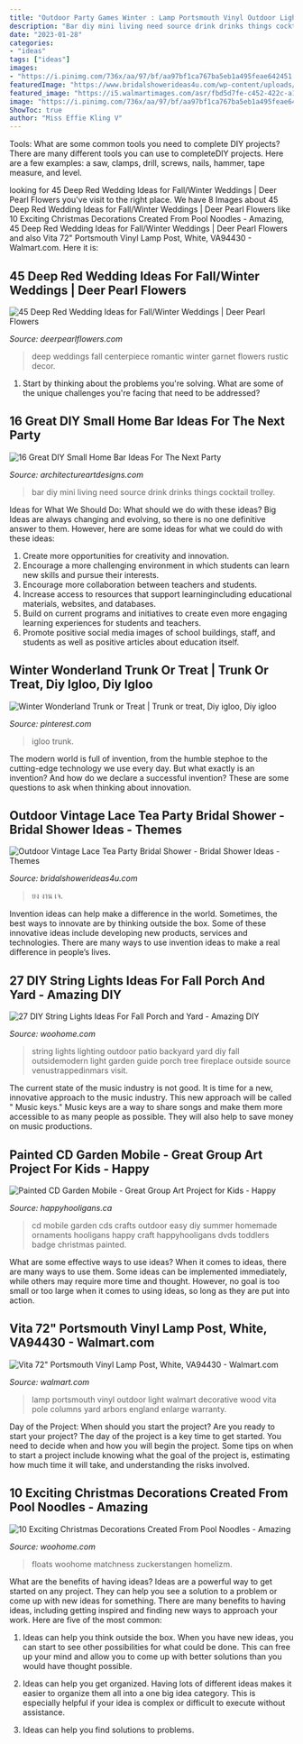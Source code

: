```yaml
---
title: "Outdoor Party Games Winter : Lamp Portsmouth Vinyl Outdoor Light Walmart Decorative Wood Vita Pole Columns Yard Arbors England Enlarge Warranty"
description: "Bar diy mini living need source drink drinks things cocktail trolley"
date: "2023-01-28"
categories:
- "ideas"
tags: ["ideas"]
images:
- "https://i.pinimg.com/736x/aa/97/bf/aa97bf1ca767ba5eb1a495feae642451.jpg"
featuredImage: "https://www.bridalshowerideas4u.com/wp-content/uploads/2016/04/Outdoor-Vintage-Lace-Tea-Party-Bridal-Shower-Parasol-Art.jpg"
featured_image: "https://i5.walmartimages.com/asr/fbd5d7fe-c452-422c-a1f2-633490f5eff2_1.eb15776a89e148c44fd13e121b63ee72.jpeg"
image: "https://i.pinimg.com/736x/aa/97/bf/aa97bf1ca767ba5eb1a495feae642451.jpg"
ShowToc: true
author: "Miss Effie Kling V"
---
```



Tools: What are some common tools you need to complete DIY projects?
There are many different tools you can use to completeDIY projects. Here are a few examples: a saw, clamps, drill, screws, nails, hammer, tape measure, and level.

	

		
looking for 45 Deep Red Wedding Ideas for Fall/Winter Weddings | Deer Pearl Flowers you've visit to the right place. We have 8 Images about 45 Deep Red Wedding Ideas for Fall/Winter Weddings | Deer Pearl Flowers like 10 Exciting Christmas Decorations Created From Pool Noodles - Amazing, 45 Deep Red Wedding Ideas for Fall/Winter Weddings | Deer Pearl Flowers and also Vita 72&quot; Portsmouth Vinyl Lamp Post, White, VA94430 - Walmart.com. Here it is:
		
    
## 45 Deep Red Wedding Ideas For Fall/Winter Weddings | Deer Pearl Flowers

<img loading=lazy src="https://www.deerpearlflowers.com/wp-content/uploads/2015/04/Rustic-Romantic-Garnet-Centerpiece.jpg" onerror="this.onerror=null;this.src='https://tse3.mm.bing.net/th?id=OIP.c_yLf4og3SIfS212fQH7tgHaKD&amp;pid=15.1';" alt="45 Deep Red Wedding Ideas for Fall/Winter Weddings | Deer Pearl Flowers">

_Source: deerpearlflowers.com_

>deep weddings fall centerpiece romantic winter garnet flowers rustic decor. 

	

1. Start by thinking about the problems you're solving. What are some of the unique challenges you're facing that need to be addressed? 

    
## 16 Great DIY Small Home Bar Ideas For The Next Party

<img loading=lazy src="http://www.architectureartdesigns.com/wp-content/uploads/2015/05/647.jpg" onerror="this.onerror=null;this.src='https://tse4.mm.bing.net/th?id=OIP.8MPrWA1E2cFqNq7TGn8RFAHaJ4&amp;pid=15.1';" alt="16 Great DIY Small Home Bar Ideas For The Next Party">

_Source: architectureartdesigns.com_

>bar diy mini living need source drink drinks things cocktail trolley. 

	

Ideas for What We Should Do: What should we do with these ideas?
Big Ideas are always changing and evolving, so there is no one definitive answer to them. However, here are some ideas for what we could do with these ideas: 
1. Create more opportunities for creativity and innovation. 
2. Encourage a more challenging environment in which students can learn new skills and pursue their interests. 
3. Encourage more collaboration between teachers and students. 
4. Increase access to resources that support learningincluding educational materials, websites, and databases. 
5. Build on current programs and initiatives to create even more engaging learning experiences for students and teachers. 
6. Promote positive social media images of school buildings, staff, and students as well as positive articles about education itself.

    
## Winter Wonderland Trunk Or Treat | Trunk Or Treat, Diy Igloo, Diy Igloo

<img loading=lazy src="https://i.pinimg.com/736x/aa/97/bf/aa97bf1ca767ba5eb1a495feae642451.jpg" onerror="this.onerror=null;this.src='https://tse1.mm.bing.net/th?id=OIP.0ucwTuGxvTRLSBglsylMogHaNK&amp;pid=15.1';" alt="Winter Wonderland Trunk or Treat | Trunk or treat, Diy igloo, Diy igloo">

_Source: pinterest.com_

>igloo trunk. 

	

The modern world is full of invention, from the humble stephoe to the cutting-edge technology we use every day. But what exactly is an invention? And how do we declare a successful invention? These are some questions to ask when thinking about innovation.

    
## Outdoor Vintage Lace Tea Party Bridal Shower - Bridal Shower Ideas - Themes

<img loading=lazy src="https://www.bridalshowerideas4u.com/wp-content/uploads/2016/04/Outdoor-Vintage-Lace-Tea-Party-Bridal-Shower-Parasol-Art.jpg" onerror="this.onerror=null;this.src='https://tse3.mm.bing.net/th?id=OIP.22LaBHcSJdBksxYbCh-L6wHaLH&amp;pid=15.1';" alt="Outdoor Vintage Lace Tea Party Bridal Shower - Bridal Shower Ideas - Themes">

_Source: bridalshowerideas4u.com_

>ยง งาน เจ. 

	

Invention ideas can help make a difference in the world. Sometimes, the best ways to innovate are by thinking outside the box. Some of these innovative ideas include developing new products, services and technologies. There are many ways to use invention ideas to make a real difference in people’s lives.

    
## 27 DIY String Lights Ideas For Fall Porch And Yard - Amazing DIY

<img loading=lazy src="http://www.woohome.com/wp-content/uploads/2017/09/string-lighting-ideas-for-Fall-yard-and-garden-19.jpg" onerror="this.onerror=null;this.src='https://tse4.mm.bing.net/th?id=OIP.JSTGUVSd9RnxvWRBJZKV5gHaKG&amp;pid=15.1';" alt="27 DIY String Lights Ideas For Fall Porch and Yard - Amazing DIY">

_Source: woohome.com_

>string lights lighting outdoor patio backyard yard diy fall outsidemodern light garden guide porch tree fireplace outside source venustrappedinmars visit. 

	

The current state of the music industry is not good. It is time for a new, innovative approach to the music industry. This new approach will be called " Music keys." Music keys are a way to share songs and make them more accessible to as many people as possible. They will also help to save money on music productions.

    
## Painted CD Garden Mobile - Great Group Art Project For Kids - Happy

<img loading=lazy src="https://cdn.happyhooligans.ca/wp-content/uploads/2018/07/CD-Garden-Mobile-Happy-Hooligans-.jpg" onerror="this.onerror=null;this.src='https://tse4.mm.bing.net/th?id=OIP.-dsIxt0sB12xKsbEknXN-wAAAA&amp;pid=15.1';" alt="Painted CD Garden Mobile - Great Group Art Project for Kids - Happy">

_Source: happyhooligans.ca_

>cd mobile garden cds crafts outdoor easy diy summer homemade ornaments hooligans happy craft happyhooligans dvds toddlers badge christmas painted. 

	

What are some effective ways to use ideas?
When it comes to ideas, there are many ways to use them. Some ideas can be implemented immediately, while others may require more time and thought. However, no goal is too small or too large when it comes to using ideas, so long as they are put into action.

    
## Vita 72&quot; Portsmouth Vinyl Lamp Post, White, VA94430 - Walmart.com

<img loading=lazy src="https://i5.walmartimages.com/asr/fbd5d7fe-c452-422c-a1f2-633490f5eff2_1.eb15776a89e148c44fd13e121b63ee72.jpeg" onerror="this.onerror=null;this.src='https://tse1.mm.bing.net/th?id=OIP._GFn8s6ilZpPUZKcICpfuAHaLH&amp;pid=15.1';" alt="Vita 72&quot; Portsmouth Vinyl Lamp Post, White, VA94430 - Walmart.com">

_Source: walmart.com_

>lamp portsmouth vinyl outdoor light walmart decorative wood vita pole columns yard arbors england enlarge warranty. 

	

Day of the Project: When should you start the project?
Are you ready to start your project? The day of the project is a key time to get started. You need to decide when and how you will begin the project. Some tips on when to start a project include knowing what the goal of the project is, estimating how much time it will take, and understanding the risks involved.

    
## 10 Exciting Christmas Decorations Created From Pool Noodles - Amazing

<img loading=lazy src="https://www.woohome.com/wp-content/uploads/2017/11/pool-noodle-projects-for-christmas-4.jpg" onerror="this.onerror=null;this.src='https://tse4.mm.bing.net/th?id=OIP.cj1aqKVhHVu8nPQTrZ6CmQHaJ4&amp;pid=15.1';" alt="10 Exciting Christmas Decorations Created From Pool Noodles - Amazing">

_Source: woohome.com_

>floats woohome matchness zuckerstangen homelizm. 

	

What are the benefits of having ideas?
Ideas are a powerful way to get started on any project. They can help you see a solution to a problem or come up with new ideas for something. There are many benefits to having ideas, including getting inspired and finding new ways to approach your work. Here are five of the most common: 
1. Ideas can help you think outside the box. When you have new ideas, you can start to see other possibilities for what could be done. This can free up your mind and allow you to come up with better solutions than you would have thought possible. 

2. Ideas can help you get organized. Having lots of different ideas makes it easier to organize them all into a one big idea category. This is especially helpful if your idea is complex or difficult to execute without assistance. 

3. Ideas can help you find solutions to problems.

